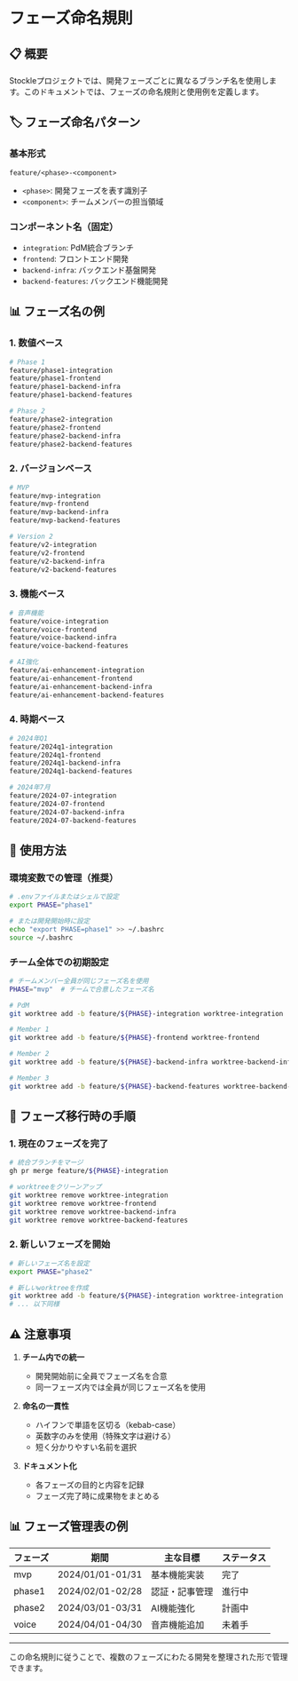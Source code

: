 # フェーズ命名規則

## 📋 概要

Stockleプロジェクトでは、開発フェーズごとに異なるブランチ名を使用します。このドキュメントでは、フェーズの命名規則と使用例を定義します。

## 🏷️ フェーズ命名パターン

### 基本形式
```
feature/<phase>-<component>
```

- `<phase>`: 開発フェーズを表す識別子
- `<component>`: チームメンバーの担当領域

### コンポーネント名（固定）
- `integration`: PdM統合ブランチ
- `frontend`: フロントエンド開発
- `backend-infra`: バックエンド基盤開発
- `backend-features`: バックエンド機能開発

## 📊 フェーズ名の例

### 1. 数値ベース
```bash
# Phase 1
feature/phase1-integration
feature/phase1-frontend
feature/phase1-backend-infra
feature/phase1-backend-features

# Phase 2
feature/phase2-integration
feature/phase2-frontend
feature/phase2-backend-infra
feature/phase2-backend-features
```

### 2. バージョンベース
```bash
# MVP
feature/mvp-integration
feature/mvp-frontend
feature/mvp-backend-infra
feature/mvp-backend-features

# Version 2
feature/v2-integration
feature/v2-frontend
feature/v2-backend-infra
feature/v2-backend-features
```

### 3. 機能ベース
```bash
# 音声機能
feature/voice-integration
feature/voice-frontend
feature/voice-backend-infra
feature/voice-backend-features

# AI強化
feature/ai-enhancement-integration
feature/ai-enhancement-frontend
feature/ai-enhancement-backend-infra
feature/ai-enhancement-backend-features
```

### 4. 時期ベース
```bash
# 2024年Q1
feature/2024q1-integration
feature/2024q1-frontend
feature/2024q1-backend-infra
feature/2024q1-backend-features

# 2024年7月
feature/2024-07-integration
feature/2024-07-frontend
feature/2024-07-backend-infra
feature/2024-07-backend-features
```

## 🚀 使用方法

### 環境変数での管理（推奨）

```bash
# .envファイルまたはシェルで設定
export PHASE="phase1"

# または開発開始時に設定
echo "export PHASE=phase1" >> ~/.bashrc
source ~/.bashrc
```

### チーム全体での初期設定

```bash
# チームメンバー全員が同じフェーズ名を使用
PHASE="mvp"  # チームで合意したフェーズ名

# PdM
git worktree add -b feature/${PHASE}-integration worktree-integration

# Member 1
git worktree add -b feature/${PHASE}-frontend worktree-frontend

# Member 2
git worktree add -b feature/${PHASE}-backend-infra worktree-backend-infra

# Member 3
git worktree add -b feature/${PHASE}-backend-features worktree-backend-features
```

## 📝 フェーズ移行時の手順

### 1. 現在のフェーズを完了
```bash
# 統合ブランチをマージ
gh pr merge feature/${PHASE}-integration

# worktreeをクリーンアップ
git worktree remove worktree-integration
git worktree remove worktree-frontend
git worktree remove worktree-backend-infra
git worktree remove worktree-backend-features
```

### 2. 新しいフェーズを開始
```bash
# 新しいフェーズ名を設定
export PHASE="phase2"

# 新しいworktreeを作成
git worktree add -b feature/${PHASE}-integration worktree-integration
# ... 以下同様
```

## ⚠️ 注意事項

1. **チーム内での統一**
   - 開発開始前に全員でフェーズ名を合意
   - 同一フェーズ内では全員が同じフェーズ名を使用

2. **命名の一貫性**
   - ハイフンで単語を区切る（kebab-case）
   - 英数字のみを使用（特殊文字は避ける）
   - 短く分かりやすい名前を選択

3. **ドキュメント化**
   - 各フェーズの目的と内容を記録
   - フェーズ完了時に成果物をまとめる

## 📊 フェーズ管理表の例

| フェーズ | 期間 | 主な目標 | ステータス |
|---------|------|----------|------------|
| mvp | 2024/01/01-01/31 | 基本機能実装 | 完了 |
| phase1 | 2024/02/01-02/28 | 認証・記事管理 | 進行中 |
| phase2 | 2024/03/01-03/31 | AI機能強化 | 計画中 |
| voice | 2024/04/01-04/30 | 音声機能追加 | 未着手 |

---

この命名規則に従うことで、複数のフェーズにわたる開発を整理された形で管理できます。